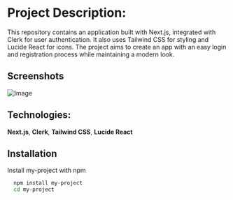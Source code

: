 
# Project Description:
This repository contains an application built with Next.js, integrated with Clerk for user authentication. It also uses Tailwind CSS for styling and Lucide React for icons. The project aims to create an app with an easy login and registration process while maintaining a modern look.
## Screenshots

![Image](https://github.com/user-attachments/assets/086b1b5d-52cb-4aef-ae33-d7b4ac9e24b8)
## Technologies:

**Next.js**,
**Clerk**,
**Tailwind CSS**, 
**Lucide React** 


## Installation

Install my-project with npm

```bash
  npm install my-project
  cd my-project
```
    
